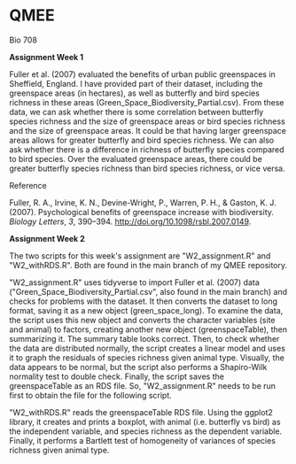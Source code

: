 # QMEE

Bio 708 

**Assignment Week 1**

Fuller et al. (2007) evaluated the benefits of urban public greenspaces in Sheffield, England. I have provided part of their dataset, including the greenspace areas (in hectares), as well as butterfly and bird species richness in these areas (Green_Space_Biodiversity_Partial.csv). From these data, we can ask whether there is some correlation between butterfly species richness and the size of greenspace areas or bird species richness and the size of greenspace areas. It could be that having larger greenspace areas allows for greater butterfly and bird species richness. We can also ask whether there is a difference in richness of butterfly species compared to bird species. Over the evaluated greenspace areas, there could be greater butterfly species richness than bird species richness, or vice versa. 

Reference

Fuller, R. A., Irvine, K. N., Devine-Wright, P., Warren, P. H., & Gaston, K. J. (2007). Psychological benefits of greenspace increase with biodiversity. _Biology Letters_, _3_, 390–394. http://doi.org/10.1098/rsbl.2007.0149.

**Assignment Week 2**

The two scripts for this week's assignment are "W2_assignment.R" and "W2_withRDS.R". Both are found in the main branch of my QMEE repository. 

"W2_assignment.R" uses tidyverse to import Fuller et al. (2007) data ("Green_Space_Biodiversity_Partial.csv", also found in the main branch) and checks for problems with the dataset. It then converts the dataset to long format, saving it as a new object (green_space_long). To examine the data, the script uses this new object and converts the character variables (site and animal) to factors, creating another new object (greenspaceTable), then summarizing it. The summary table looks correct. Then, to check whether the data are distributed normally, the script creates a linear model and uses it to graph the residuals of species richness given animal type. Visually, the data appears to be normal, but the script also performs a Shapiro-Wilk normality test to double check. Finally, the script saves the greenspaceTable as an RDS file. So, "W2_assignment.R" needs to be run first to obtain the file for the following script.

"W2_withRDS.R" reads the greenspaceTable RDS file. Using the ggplot2 library, it creates and prints a boxplot, with animal (i.e. butterfly vs bird) as the independent variable, and species richness as the dependent variable. Finally, it performs a Bartlett test of homogeneity of variances of species richness given animal type.
